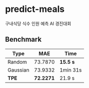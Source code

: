 # predict-meals
구내식당 식수 인원 예측 AI 경진대회


## Benchmark
|Type|MAE|Time|
|----|---|----|
|Random|73.7870|**15.5 s**|
|Gaussian|73.9332|1min 31s|
|**TPE**|**72.2271**|21.9 s|
